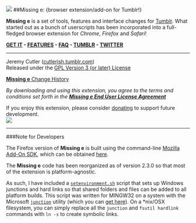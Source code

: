 ![](https://github.com/jcutler/Missing-E/raw/master/resources/logo/missinge48.png)
##Missing e: {browser extension/add-on for Tumblr!}

**Missing e** is a set of tools, features and interface changes for [Tumblr](http://www.tumblr.com). What started out as a bunch of userscripts has been incorporated into a full-fledged browser extension for _Chrome_, _Firefox_ and _Safari_!

**[GET IT](http://missinge.infraware.ca) - [FEATURES](http://missinge.infraware.ca/features) - [FAQ](http://missinge.infraware.ca/faq) - [TUMBLR](http://blog.missinge.infraware.ca) - [TWITTER](http://twitter.com/theMissinge)**

***

Jeremy Cutler ([cutlerish.tumblr.com](cutlerish.tumblr.com))  
Released under the [GPL Version 3 (or later) License](http://www.gnu.org/licenses/gpl.html)

[**Missing e** Change History](http://github.missinge.infraware.ca/changes)

_By downloading and using this extension, you agree to the terms and conditions set forth in the [**Missing e End User License Agreement**](http://missinge.infraware.ca/EULA.txt)_

If you enjoy this extension, please consider [donating](http://www.pledgie.com/campaigns/14406) to support future development.  
<a href="http://www.pledgie.com/campaigns/14406">![](http://missinge.infraware.ca/images/pledgie.png)</a>

***

###Note for Developers

The Firefox version of **Missing e** is built using the command-line [Mozilla Add-On SDK](https://addons.mozilla.org/en-US/developers/builder), which can be obtained [here](https://addons.mozilla.org/en-US/developers/builder).

The **Missing e** code has been reorganized as of version 2.3.0 so that most of the extension is platform-agnostic.

As such, I have included a [`setenvironment.sh`](https://github.com/jcutler/Missing-E/blob/master/setenvironment.sh) script that sets up Windows junctions and hard links so that shared folders and files can be added to all platform builds. This script was written for MINGW32 on a system with the Microsoft [`junction`](http://technet.microsoft.com/en-us/sysinternals/bb896768) utility (which you can [get here](http://technet.microsoft.com/en-us/sysinternals/bb896768)). On a *nix/OSX filesystem, you can simply replace all the `junction` and `fsutil hardlink` commands with `ln -s` to create symbolic links.

